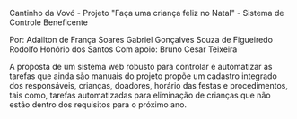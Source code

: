 Cantinho da Vovó - Projeto "Faça uma criança feliz no Natal" - Sistema de Controle Beneficente

Por: 
Adailton de França Soares
Gabriel Gonçalves Souza de Figueiredo
Rodolfo Honório dos Santos
Com apoio: Bruno Cesar Teixeira
 

A proposta de um sistema web robusto para controlar e automatizar as tarefas que ainda são manuais do projeto propõe um cadastro integrado dos responsáveis, crianças, doadores, horário das festas e procedimentos, tais como, tarefas automatizadas para eliminação de crianças que não estão dentro dos requisitos para o próximo ano.

